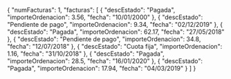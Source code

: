 {
  "numFacturas": 1,
  "facturas": [
    {
    "descEstado": "Pagada",
    "importeOrdenacion": 3.56,
    "fecha": "10/01/2000"
    },
        {
    "descEstado": "Pendiente de pago",
    "importeOrdenacion": 9.34,
    "fecha": "02/12/2019"
    },
        {
    "descEstado": "Pagada",
    "importeOrdenacion": 62.17,
    "fecha": "27/05/2018"
    },
        {
    "descEstado": "Pendiente de pago",
    "importeOrdenacion": 34.8,
    "fecha": "12/07/2018"
    },
        {
    "descEstado": "Cuota fija",
    "importeOrdenacion": 1.16,
    "fecha": "31/10/2018"
    },
        {
    "descEstado": "Pagada",
    "importeOrdenacion": 28.5,
    "fecha": "16/01/2020"
    },
        {
    "descEstado": "Pagada",
    "importeOrdenacion": 17.94,
    "fecha": "04/03/2019"
    }
  ]
}
